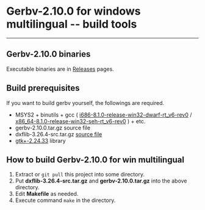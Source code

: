 # Gerbv-2.10.0 for windows multilingual -- build tools
---------------------------------------------
## Gerbv-2.10.0 binaries
Executable binaries are in [Releases](https://github.com/kitanokitsune/gerbv_for_win_multilingual/releases/tag/v2.10.0) pages.

## Build prerequisites
If you want to build gerbv yourself, the followings are required.
+ MSYS2 + binutils + gcc ( [i686-8.1.0-release-win32-dwarf-rt_v6-rev0](https://sourceforge.net/projects/mingw-w64/files/Toolchains%20targetting%20Win32/Personal%20Builds/mingw-builds/8.1.0/threads-win32/dwarf/i686-8.1.0-release-win32-dwarf-rt_v6-rev0.7z)  / [x86_64-8.1.0-release-win32-seh-rt_v6-rev0](https://sourceforge.net/projects/mingw-w64/files/Toolchains%20targetting%20Win64/Personal%20Builds/mingw-builds/8.1.0/threads-win32/seh/x86_64-8.1.0-release-win32-seh-rt_v6-rev0.7z) ) + etc.
+ gerbv-2.10.0.tar.gz source file
+ dxflib-3.26.4-src.tar.gz [source file](https://qcad.org/en/dxflib-downloads)
+ [gtk+-2.24.33](https://github.com/kitanokitsune/gtk2.24-win-static-library-builder/releases) library

## How to build Gerbv-2.10.0 for win multilingual
1. Extract or `git pull` this project into some directory.
2. Put **dxflib-3.26.4-src.tar.gz** and **gerbv-2.10.0.tar.gz** into the above directory.
3. Edit **Makefile** as needed.
4. Execute command `make` in the directory.
